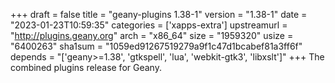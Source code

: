+++
draft = false
title = "geany-plugins 1.38-1"
version = "1.38-1"
date = "2023-01-23T10:59:35"
categories = ['xapps-extra']
upstreamurl = "http://plugins.geany.org"
arch = "x86_64"
size = "1959320"
usize = "6400263"
sha1sum = "1059ed91267519279a9f1c47d1bcabef81a3ff6f"
depends = "['geany>=1.38', 'gtkspell', 'lua', 'webkit-gtk3', 'libxslt']"
+++
The combined plugins release for Geany.